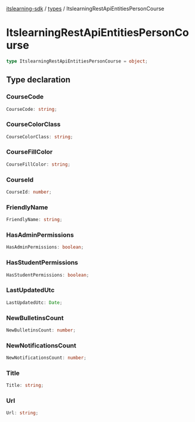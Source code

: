 [itslearning-sdk](../../modules.md) / [types](../index.md) / ItslearningRestApiEntitiesPersonCourse

# ItslearningRestApiEntitiesPersonCourse

```ts
type ItslearningRestApiEntitiesPersonCourse = object;
```

## Type declaration

### CourseCode

```ts
CourseCode: string;
```

### CourseColorClass

```ts
CourseColorClass: string;
```

### CourseFillColor

```ts
CourseFillColor: string;
```

### CourseId

```ts
CourseId: number;
```

### FriendlyName

```ts
FriendlyName: string;
```

### HasAdminPermissions

```ts
HasAdminPermissions: boolean;
```

### HasStudentPermissions

```ts
HasStudentPermissions: boolean;
```

### LastUpdatedUtc

```ts
LastUpdatedUtc: Date;
```

### NewBulletinsCount

```ts
NewBulletinsCount: number;
```

### NewNotificationsCount

```ts
NewNotificationsCount: number;
```

### Title

```ts
Title: string;
```

### Url

```ts
Url: string;
```
